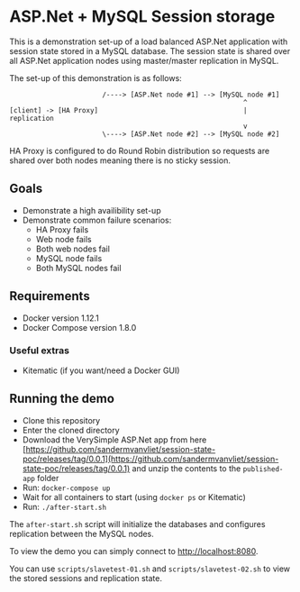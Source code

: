 # ASP.Net + MySQL Session storage
This is a demonstration set-up of a load balanced ASP.Net application with session state stored in a MySQL database. The session state is shared over all ASP.Net application nodes using master/master replication in MySQL.

The set-up of this demonstration is as follows:

```
                       /----> [ASP.Net node #1] --> [MySQL node #1] 
                                                          ^                       
[client] -> [HA Proxy]                                    | replication
                                                          v
                       \----> [ASP.Net node #2] --> [MySQL node #2]
```

HA Proxy is configured to do Round Robin distribution so requests are shared over both nodes meaning there is no sticky session.

## Goals
* Demonstrate a high availibility set-up
* Demonstrate common failure scenarios:
  * HA Proxy fails
  * Web node fails
  * Both web nodes fail
  * MySQL node fails
  * Both MySQL nodes fail

## Requirements
* Docker version 1.12.1
* Docker Compose version 1.8.0

### Useful extras
* Kitematic (if you want/need a Docker GUI)

## Running the demo
* Clone this repository
* Enter the cloned directory
* Download the VerySimple ASP.Net app from here [https://github.com/sandermvanvliet/session-state-poc/releases/tag/0.0.1](https://github.com/sandermvanvliet/session-state-poc/releases/tag/0.0.1) and unzip the contents to the `published-app` folder
* Run: `docker-compose up`
* Wait for all containers to start (using `docker ps` or Kitematic)
* Run: `./after-start.sh`

The `after-start.sh` script will initialize the databases and configures replication between the MySQL nodes.

To view the demo you can simply connect to [http://localhost:8080](http://localhost:8080/).

You can use `scripts/slavetest-01.sh` and `scripts/slavetest-02.sh` to view the stored sessions and replication state.